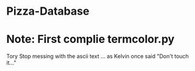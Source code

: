 # Pizza-Database
# Note: First complie termcolor.py
Tory Stop messing with the ascii text ... as Kelvin once said "Don't touch it..."
